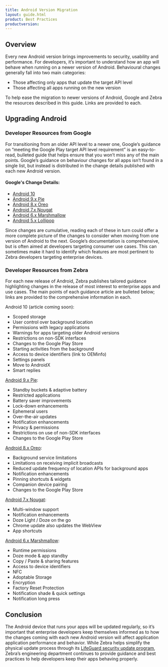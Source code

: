 ```yaml
---
title: Android Version Migration
layout: guide.html
product: Best Practices
productversion: 
---
```


## Overview
Every new Android version brings improvements to security, usability and performance. For developers, it’s important to understand how an app will behave when running on a newer version of Android. Behavioural changes generally fall into two main categories:

* Those affecting only apps that update the target API level 
* Those affecting all apps running on the new version

To help ease the migration to newer versions of Android, Google and Zebra the resources described in this guide. Links are provided to each. 

## Upgrading Android

### Developer Resources from Google

For transitioning from an older API level to a newer one, Google’s guidance on “meeting the Google Play target API level requirement” is an easy-to-read, bulleted guide that helps ensure that you won’t miss any of the main points. Google’s guidance on behaviour changes for all apps isn’t found in a single list, but instead is distributed in the change details published with each new Android version. 

#### Google's Change Details:
* [Android 10](https://developer.android.com/about/versions/10)
* [Android 9.x Pie](https://developer.android.com/about/versions/pie)
* [Android 8.x Oreo](https://developer.android.com/about/versions/oreo)
* [Android 7.x Nougat](https://developer.android.com/about/versions/nougat)
* [Android 6.x Marshmallow](https://developer.android.com/about/versions/marshmallow)
* [Android 5.x Lollipop](https://developer.android.com/about/versions/lollipop)

Since changes are cumulative, reading each of these in turn could offer a more complete picture of the changes to consider when moving from one version of Android to the next. Google’s documentation is comprehensive, but is often aimed at developers targeting consumer use cases. This can sometimes make it hard to identify which features are most pertinent to Zebra developers targeting enterprise devices. 

### Developer Resources from Zebra

For each new release of Android, Zebra publishes tailored guidance highlighting changes in the release of most interest to enterprise apps and use cases. The main points of each guidance article are bulleted below; links are provided to the comprehensive information in each.  

Android 10 (article coming soon):
* Scoped storage
* User control over background location
* Permissions with legacy applications
* Warnings for apps targeting older Android versions
* Restrictions on non-SDK interfaces
* Changes to the Google Play Store
* Starting activities from the background
* Access to device identifiers (link to OEMinfo)
* Settings panels
* Move to AndroidX
* Smart replies

[Android 9.x Pie](https://developer.zebra.com/blog/what%E2%80%99s-new-android-pie-and-impact-zebra-developers): 
* Standby buckets & adaptive battery
* Restricted applications
* Battery saver improvements
* Lock-down enhancements
* Ephemeral users
* Over-the-air updates
* Notification enhancements
* Privacy & permissions
* Restrictions on use of non-SDK interfaces
* Changes to the Google Play Store

[Android 8.x Oreo](https://developer.zebra.com/blog/what%E2%80%99s-new-android-oreo-and-impact-zebra-developers):
* Background service limitations
* Limitations on receiving implicit broadcasts
* Reduced update frequency of location APIs for background apps
* Notification enhancements
* Pinning shortcuts & widgets
* Companion device pairing
* Changes to the Google Play Store

[Android 7.x Nougat](https://developer.zebra.com/blog/what%E2%80%99s-new-android-%E2%80%98n%E2%80%99-and-impact-zebra-developers):
* Multi-window support
* Notification enhancements
* Doze Light / Doze on the go
* Chrome update also updates the WebView
* App shortcuts

[Android 6.x Marshmallow](https://developer.zebra.com/community/home/blog/2017/01/20/what-s-new-for-android-m-and-the-impact-on-zebra-developers):
* Runtime permissions
* Doze mode & app standby
* Copy / Paste & sharing features
* Access to device identifiers
* NFC
* Adoptable Storage
* Encryption
* Factory Reset Protection
* Notification shade & quick settings
* Notification long press

## Conclusion
The Android device that runs your apps will be updated regularly, so it’s important that enterprise developers keep themselves informed as to how the changes coming with each new Android version will affect application application performance and behavior. While Zebra helps simplify the physical update process through its [LifeGuard security update program](https://www.zebra.com/us/en/support-downloads/lifeguard-security.html), Zebra’s engineering department continues to provide guidance and best practices to help developers keep their apps behaving properly.
